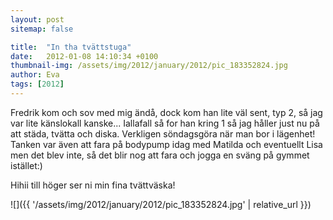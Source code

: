```yaml
---
layout: post
sitemap: false

title:  "In tha tvättstuga"
date:   2012-01-08 14:10:34 +0100
thumbnail-img: /assets/img/2012/january/2012/pic_183352824.jpg
author: Eva
tags: [2012]
---
```


Fredrik kom och sov med mig ändå, dock kom han lite väl sent, typ 2, så jag var lite känslokall kanske... Iallafall så for han kring 1 så jag håller just nu på att städa, tvätta och diska. Verkligen söndagsgöra när man bor i lägenhet! Tanken var även att fara på bodypump idag med Matilda och eventuellt Lisa men det blev inte, så det blir nog att fara och jogga en sväng på gymmet istället:) 

Hihii till höger ser ni min fina tvättväska!

![]({{ '/assets/img/2012/january/2012/pic_183352824.jpg'  | relative_url }})

